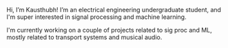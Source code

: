  Hi, I’m Kausthubh! I’m an electrical engineering undergraduate student,
 and I'm super interested in signal processing and machine learning.
 
 I'm currently working on a couple of projects related to sig proc and ML,
 mostly related to transport systems and musical audio.
